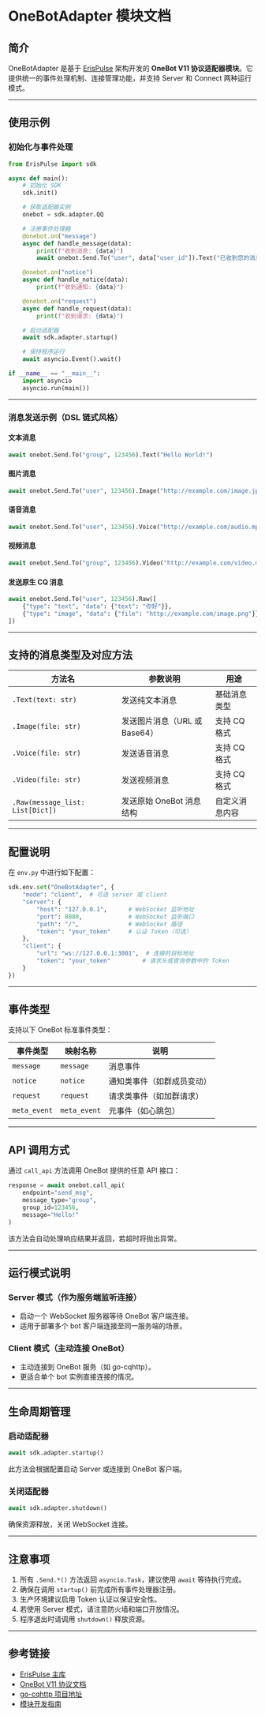 # OneBotAdapter 模块文档

## 简介
OneBotAdapter 是基于 [ErisPulse](https://github.com/ErisPulse/ErisPulse/) 架构开发的 **OneBot V11 协议适配器模块**。它提供统一的事件处理机制、连接管理功能，并支持 Server 和 Connect 两种运行模式。

---

## 使用示例

### 初始化与事件处理

```python
from ErisPulse import sdk

async def main():
    # 初始化 SDK
    sdk.init()

    # 获取适配器实例
    onebot = sdk.adapter.QQ

    # 注册事件处理器
    @onebot.on("message")
    async def handle_message(data):
        print(f"收到消息: {data}")
        await onebot.Send.To("user", data["user_id"]).Text("已收到您的消息！")

    @onebot.on("notice")
    async def handle_notice(data):
        print(f"收到通知: {data}")

    @onebot.on("request")
    async def handle_request(data):
        print(f"收到请求: {data}")

    # 启动适配器
    await sdk.adapter.startup()

    # 保持程序运行
    await asyncio.Event().wait()

if __name__ == "__main__":
    import asyncio
    asyncio.run(main())
```

---

### 消息发送示例（DSL 链式风格）

#### 文本消息
```python
await onebot.Send.To("group", 123456).Text("Hello World!")
```

#### 图片消息
```python
await onebot.Send.To("user", 123456).Image("http://example.com/image.jpg")
```

#### 语音消息
```python
await onebot.Send.To("user", 123456).Voice("http://example.com/audio.mp3")
```

#### 视频消息
```python
await onebot.Send.To("group", 123456).Video("http://example.com/video.mp4")
```

#### 发送原生 CQ 消息
```python
await onebot.Send.To("user", 123456).Raw([
    {"type": "text", "data": {"text": "你好"}},
    {"type": "image", "data": {"file": "http://example.com/image.png"}}
])
```

---

## 支持的消息类型及对应方法

| 方法名   | 参数说明 | 用途 |
|----------|----------|------|
| `.Text(text: str)` | 发送纯文本消息 | 基础消息类型 |
| `.Image(file: str)` | 发送图片消息（URL 或 Base64） | 支持 CQ 格式 |
| `.Voice(file: str)` | 发送语音消息 | 支持 CQ 格式 |
| `.Video(file: str)` | 发送视频消息 | 支持 CQ 格式 |
| `.Raw(message_list: List[Dict])` | 发送原始 OneBot 消息结构 | 自定义消息内容 |

---

## 配置说明

在 `env.py` 中进行如下配置：

```python
sdk.env.set("OneBotAdapter", {
    "mode": "client",  # 可选 server 或 client
    "server": {
        "host": "127.0.0.1",      # WebSocket 监听地址
        "port": 8080,             # WebSocket 监听端口
        "path": "/",              # WebSocket 路径
        "token": "your_token"     # 认证 Token（可选）
    },
    "client": {
        "url": "ws://127.0.0.1:3001",  # 连接的目标地址
        "token": "your_token"         # 请求头或查询参数中的 Token
    }
})
```

---

## 事件类型

支持以下 OneBot 标准事件类型：

| 事件类型       | 映射名称 | 说明 |
|----------------|----------|------|
| `message`      | `message` | 消息事件 |
| `notice`       | `notice`  | 通知类事件（如群成员变动） |
| `request`      | `request` | 请求类事件（如加群请求） |
| `meta_event`   | `meta_event` | 元事件（如心跳包） |

---

## API 调用方式

通过 `call_api` 方法调用 OneBot 提供的任意 API 接口：

```python
response = await onebot.call_api(
    endpoint="send_msg",
    message_type="group",
    group_id=123456,
    message="Hello!"
)
```

该方法会自动处理响应结果并返回，若超时将抛出异常。

---

## 运行模式说明

### Server 模式（作为服务端监听连接）

- 启动一个 WebSocket 服务器等待 OneBot 客户端连接。
- 适用于部署多个 bot 客户端连接至同一服务端的场景。

### Client 模式（主动连接 OneBot）

- 主动连接到 OneBot 服务（如 go-cqhttp）。
- 更适合单个 bot 实例直接连接的情况。

---

## 生命周期管理

### 启动适配器
```python
await sdk.adapter.startup()
```
此方法会根据配置启动 Server 或连接到 OneBot 客户端。

### 关闭适配器
```python
await sdk.adapter.shutdown()
```
确保资源释放，关闭 WebSocket 连接。

---

## 注意事项

1. 所有 `.Send.*()` 方法返回 `asyncio.Task`，建议使用 `await` 等待执行完成。
2. 确保在调用 `startup()` 前完成所有事件处理器注册。
3. 生产环境建议启用 Token 认证以保证安全性。
4. 若使用 Server 模式，请注意防火墙和端口开放情况。
5. 程序退出时请调用 `shutdown()` 释放资源。

---

## 参考链接

- [ErisPulse 主库](https://github.com/ErisPulse/ErisPulse/)
- [OneBot V11 协议文档](https://github.com/botuniverse/onebot-11)
- [go-cqhttp 项目地址](https://github.com/Mrs4s/go-cqhttp)
- [模块开发指南](https://github.com/ErisPulse/ErisPulse/tree/main/docs/DEVELOPMENT.md)